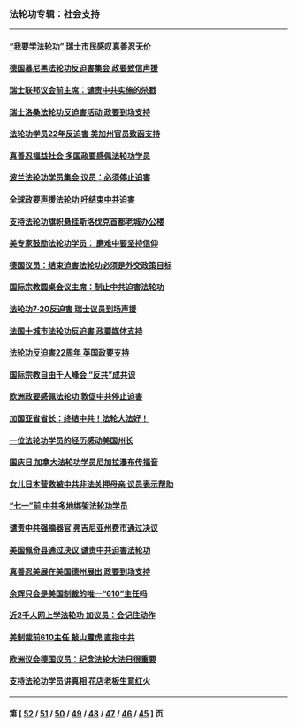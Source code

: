 ### 法轮功专辑：社会支持
---
#### [“我要学法轮功” 瑞士市民感叹真善忍无价](../../pages/nf4386/n13129633.md?08070430) 
#### [德国慕尼黑法轮功反迫害集会 政要致信声援](../../pages/nf4386/n13129148.md?08070430) 
#### [瑞士联邦议会前主席：谴责中共实施的杀戮](../../pages/nf4386/n13127336.md?08070430) 
#### [瑞士洛桑法轮功反迫害活动 政要到场支持](../../pages/nf4386/n13119398.md?08070430) 
#### [法轮功学员22年反迫害 美加州官员致函支持](../../pages/nf4386/n13118879.md?08070430) 
#### [真善忍福益社会 多国政要感佩法轮功学员](../../pages/nf4386/n13116951.md?08070430) 
#### [波兰法轮功学员集会 议员：必须停止迫害](../../pages/nf4386/n13116685.md?08070430) 
#### [全球政要声援法轮功 吁结束中共迫害](../../pages/nf4386/n13114441.md?08070430) 
#### [支持法轮功旗帜悬挂斯洛伐克首都老城办公楼](../../pages/nf4386/n13112261.md?08070430) 
#### [美专家鼓励法轮功学员： 磨难中要坚持信仰](../../pages/nf4386/n13108359.md?08070430) 
#### [德国议员：结束迫害法轮功必须是外交政策目标](../../pages/nf4386/n13109600.md?08070430) 
#### [国际宗教圆桌会议主席：制止中共迫害法轮功](../../pages/nf4386/n13108177.md?08070430) 
#### [法轮功7·20反迫害 瑞士议员到场声援](../../pages/nf4386/n13107072.md?08070430) 
#### [法国十城市法轮功反迫害 政要媒体支持](../../pages/nf4386/n13104833.md?08070430) 
#### [法轮功反迫害22周年 英国政要支持](../../pages/nf4386/n13091349.md?08070430) 
#### [国际宗教自由千人峰会 “反共”成共识](../../pages/nf4386/n13091403.md?08070430) 
#### [欧洲政要感佩法轮功 敦促中共停止迫害](../../pages/nf4386/n13090743.md?08070430) 
#### [加国亚省省长：终结中共！法轮大法好！](../../pages/nf4386/n13084394.md?08070430) 
#### [一位法轮功学员的经历感动美国州长](../../pages/nf4386/n13078953.md?08070430) 
#### [国庆日 加拿大法轮功学员尼加拉瀑布传福音](../../pages/nf4386/n13064493.md?08070430) 
#### [女儿日本营救被中共非法关押母亲 议员表示帮助](../../pages/nf4386/n13053042.md?08070430) 
#### [“七一”前 中共多地绑架法轮功学员](../../pages/nf4386/n13045655.md?08070430) 
#### [谴责中共强摘器官 弗吉尼亚州费市通过决议](../../pages/nf4386/n13040108.md?08070430) 
#### [美国佩奇县通过决议 谴责中共迫害法轮功](../../pages/nf4386/n13027185.md?08070430) 
#### [真善忍美展在美国德州展出 政要到场支持](../../pages/nf4386/n13010579.md?08070430) 
#### [余辉只会是美国制裁的唯一“610”主任吗](../../pages/nf4386/n12972837.md?08070430) 
#### [近2千人网上学法轮功 加议员：会记住动作](../../pages/nf4386/n12972642.md?08070430) 
#### [美制裁前610主任 敲山震虎 直指中共](../../pages/nf4386/n12968555.md?08070430) 
#### [欧洲议会德国议员：纪念法轮大法日很重要](../../pages/nf4386/n12965367.md?08070430) 
#### [支持法轮功学员讲真相 花店老板生意红火](../../pages/nf4386/n12963056.md?08070430) 

---
#### 第 [ [52](./52.md?08070430) / [51](./51.md?08070430) / [50](./50.md?08070430) / [49](./49.md?08070430) / [48](./48.md?08070430) / [47](./47.md?08070430) / [46](./46.md?08070430) / [45](./45.md?08070430) ] 页
